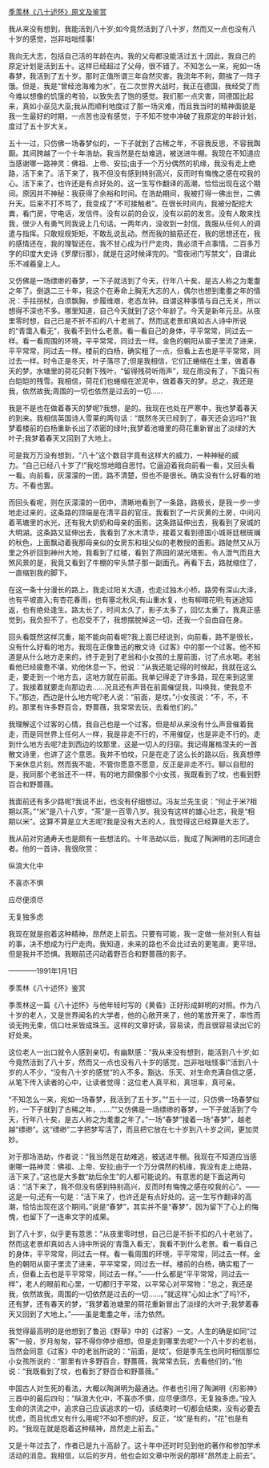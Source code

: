 [季羡林《八十述怀》原文及鉴赏](https://www.vrrw.net/wx/8800.html)

我从来没有想到，我能活到八十岁;如今竟然活到了八十岁，然而又一点也没有八十岁的感觉，岂非咄咄怪事!

我向无大志，包括自己活的年龄在内。我的父母都没能活过五十;因此，我自己的原定计划是活到五十。这样已经超过了父母，很不错了。不知怎么一来，宛如一场春梦，我活到了五十岁。那时正值所谓三年自然灾害。我流年不利，颇挨了一阵子饿。但是，我是“曾经沧海难为水”，在二次世界大战时，我正在德国，我经受了而今难以想像的饥饿的考验，以致失去了饱的感觉。我们那一点灾害，同德国比起来，真如小巫见大巫;我从而顺利地度过了那一场灾难，而且我当时的精神面貌是我一生最好的时期，一点苦也没有感觉，于不知不觉中冲破了我原定的年龄计划，度过了五十岁大关。

五十一过，只仿佛一场春梦似的，一下子就到了古稀之年，不容我反思，不容我踟蹰。其间跨越了一个十年浩劫。我当然是在劫难逃，被送进牛棚。我现在不知道应当感谢哪一路神灵：佛祖、上帝、安拉;由于一个万分偶然的机缘，我没有走上绝路，活下来了。活下来了，我不但没有感到特别高兴，反而时有悔愧之感在咬我的心。活下来了，也许还是有点好处的。这一生写作翻译的高潮，恰恰出现在这个期间。原因并不神秘：我获得了余裕和时间。在浩劫期间，我被打得一佛出世，二佛升天。后来不打不骂了，我变成了“不可接触者”。在很长时间内，我被分配挖大粪，看门房，守电话，发信件。没有以前的会议，没有以前的发言。没有人敢来找我，很少人有勇气同我说上几句话。一两年内，没收到一封信。我服从任何人的调遣与指挥。只敢规规矩矩，不敢乱说乱动。然而我的脑筋还在，我的思想还在，我的感情还在，我的理智还在。我不甘心成为行尸走肉，我必须干点事情。二百多万字的印度大史诗《罗摩衍那》，就是在这时候译完的。“雪夜闭门写禁文”，自谓此乐不减羲皇上人。



又仿佛是一场缥缈的春梦，一下子就活到了今天，行年八十矣，是古人称之为耄耋之年了。倒退二三十年，我这个在寿命上胸无大志的人，偶尔也想到耄耋之年的情况：手拄拐杖，白须飘胸，步履维艰，老态龙钟。自谓这种事情与自己无关，所以想得不深也不多。哪里知道，自己今天就到了这个年龄了。今天是新年元旦。从夜里零时想，自己已是不折不扣的八十老翁了。然而这老景却真如古人诗中所说的“青霭入看无”，我看不到什么老景。看一看自己的身体，平平常常，同过去一样。看一看周围的环境，平平常常，同过去一样。金色的朝阳从窗子里流了进来，平平常常，同过去一样。楼前的白杨，确实粗了一点，但看上去也是平平常常，同过去一样。时令正是冬天，叶子落尽了;但是我相信，它们正蜷缩在土里，做着春天的梦。水塘里的荷花只剩下残叶，“留得残荷听雨声”，现在雨没有了，下面只有白皑皑的残雪。我相信，荷花们也蜷缩在淤泥中，做着春天的梦。总之，我还是我，依然故我;周围的一切也依然是过去的一切……

我是不是也在做着春天的梦呢?我想，是的。我现在也处在严寒中，我也梦着春天的到来。我相信英国诗人雪莱的两句话：“既然冬天已经到了，春天还会远吗?”我梦着楼前的白杨重新长出了浓密的绿叶;我梦着池塘里的荷花重新冒出了淡绿的大叶子;我梦着春天又回到了大地上。

可是我万万没有想到，“八十”这个数目字竟有这样大的威力，一种神秘的威力。“自己已经八十岁了!”我吃惊地暗自思忖。它逼迫着我向前看一看，又回头看一看。向前看，灰濛濛的一团，路不清楚，但也不是很长。确实没有什么好看的地方。不看也罢。

而回头看呢，则在灰濛濛的一团中，清晰地看到了一条路，路极长，是我一步一步地走过来的，这条路的顶端是在清平县的官庄。我看到了一片灰黄的土房，中间闪着苇塘里的水光，还有我大奶奶和母亲的面影。这条路延伸出去，我看到了泉城的大明湖。这条路又延伸出去，我看到了水木清华，接着又看到德国小城哥廷根斑斓的秋色，上面飘动着我那母亲似的女房东和祖父似的老教授的面影。路陡然又从万里之外折回到神州大地，我看到了红楼，看到了燕园的湖光塔影。令人泄气而且大煞风景的是，我竟又看到了牛棚的牢头禁子那一副面孔。再看下去，路就缩住了，一直缩到我的脚下。

在这一条十分漫长的路上，我走过阳关大道，也走过独木小桥。路旁有深山大泽，也有平坡直入;有杏花春雨，也有塞北秋风;有山重水复，也有柳暗花明;有迷途知返，也有绝处逢生。路太长了，时间太久了，影子太多了，回忆太重了。我真正感觉到，我负担不了，也忍受不了，我想摆脱掉这一切，还我一个自由自在身。

回头看既然这样沉重，能不能向前看呢?我上面已经说到，向前看，路不是很长，没有什么好看的地方。我现在正像鲁迅的散文诗《过客》中的那一个过客。他不知道是从什么地方走来的，终于走到了老翁和小女孩的土屋前面，讨了点水喝。老翁看他已经疲惫不堪，劝他休息一下。他说：“从我还能记得的时候起，我就在这么走，要走到一个地方去，这地方就在前面。我单记得走了许多路，现在来到这里了。我接着就要走向那边去……况且还有声音在前面催促我，叫唤我，使我息不下。”那边，西边是什么地方呢?老人说：“前面，是坟。”小女孩说：“不，不，不的。那里有许多野百合，野蔷薇，我常常去玩，去看他们的。”

我理解这个过客的心情，我自己也是一个过客。但是却从来没有什么声音催着我走，而是同世界上任何人一样，我是非走不行的，不用催促，也是非走不行的。走到什么地方去呢?走到西边的坟那里，这是一切人的归宿。我记得屠格涅夫的一首散文诗里，也讲了这个意思。我并不怕坟，只是在走了这么长的路以后，我真想停下来休息片刻。然而我不能，不管你愿意不愿意，反正是非走不行。聊以自慰的是，我同那个老翁还不一样，有的地方颇像那个小女孩，我既看到了坟，也看到野百合和野蔷薇。

我面前还有多少路呢?我说不出，也没有仔细想过。冯友兰先生说：“何止于米?相期以茶。”“米”是八十八岁，“茶”是一百零八岁。我没有这样的雄心壮志，我是“相期以米”。这算不算是立大志呢?我是没有大志的人，我觉得这已经算是大志了。

我从前对穷通寿夭也是颇有一些想法的。十年浩劫以后，我成了陶渊明的志同道合者。他的一首诗，我很欣赏：

纵浪大化中

不喜亦不惧

应尽便须尽

无复独多虑

我现在就是抱着这种精神，昂然走上前去。只要有可能，我一定做一些对别人有益的事，决不想成为行尸走肉。我知道，未来的路也不会比过去的更笔直，更平坦。但是我并不恐惧。我眼前还闪动着野百合和野蔷薇的影子。

————1991年1月1日

季羡林《八十述怀》鉴赏

季羡林这一篇《八十述怀》与他年轻时写的《黄昏》正好形成鲜明的对照。作为八十岁的老人，又是世界闻名的大学者，他的心敞开来了，他的笔放开来了，率性而谈无拘无束，信口吐来皆成珠玉。这样的文章好读，容易读，而且很容易读出它的好处来。

这位老人一出口就令人感到亲切，有幽默感：“我从来没有想到，能活到八十岁;如今竟然活到了八十岁，然而又一点也没有八十岁的感觉，岂非咄咄怪事!”活到八十岁的人不少，“没有八十岁的感觉”的人不多。豁达、乐天、对生命充满自信之感，从笔下传入读者的心中，让读者觉得：这位老人真平和，真坦率，真可亲。

“不知怎么一来，宛如一场春梦，我活到了五十岁。”“五十一过，只仿佛一场春梦似的，一下子就到了古稀之年，……”“又仿佛是一场缥缈的春梦，一下子就活到了今天，行年八十矣，是古人称之为耄耋之年了。”一场“春梦”接着一场“春梦”，越老越“缥缈”。这“缥缈”二字把梦写活了，而且把它放在七十岁到八十岁之间，更加灵妙。

对于那场浩劫，作者说：“我当然是在劫难逃，被送进牛棚。我现在不知道应当感谢哪一路神灵：佛祖、上帝、安拉;由于一个万分偶然的机缘，我没有走上绝路，活下来了。”这也是大多数“劫后余生”的人都可能说的。有意思的是下面这两句话：“活下来了，我不但没有感到特别高兴，反而时有悔愧之感在咬我的心”。——这是一句;还有一句是：“活下来了，也许还是有点好处的。这一生写作翻译的高潮，恰恰出现在这个期间。”说是“春梦”，其实并不是“春梦”，因为留下了心上的悔愧，也留下了一连串文字的成果。

到了八十岁，似乎更有意思：“从夜里零时想，自己已是不折不扣的八十老翁了。然而这老景却真如古人诗中所说的‘青霭入看无’，我看不到什么老景。看一看自己的身体，平平常常，同过去一样。看一看周围的环境，平平常常，同过去一样。金色的朝阳从窗子里流了进来，平平常常，同过去一样。楼前的白杨，确实粗了一点，但看上去也是平平常常，同过去一样。”——什么都是“平平常常，同过去一样”，老人的眼前和心里，一切都归于平常，以平常心对平常物：“总之，我还是我，依然故我，周围的一切依然是过去的一切……。”就这样“心如止水”了吗?不，还有梦，还有春天的梦，“我梦着池塘里的荷花重新冒出了淡绿的大叶子;我梦着春天又回到了大地上。”——虽是耄耋之年，活力依然。

我觉得最高明的是他想到了鲁迅《野草》中的《过客》一文。人生的确是如同“过客”一般，岁月匆匆，容不得你停步细想。但是走到哪里去呢?一个八十岁的老翁，当然会同意《过客》中的老翁所说的：“前面，是坟”。但是季先生也同时相信那位小女孩所说的：“那里有许多野百合，野蔷薇，我常常去玩，去看他们的。”他说：“我既看到了坟，也看到了野百合和野蔷薇。”

中国古人对生死的看法，大概以陶渊明为最通达。作者也引用了陶渊明《形影神》三首中的最后四句：“纵浪大化中，不喜亦不惧，应尽便须尽，无复独多虑。”投入生命的洪流之中，追求自己应该追求的一切，该结束时一切都会结束，没有必要去忧虑，而且忧虑又有什么用呢?不如不想的好。反正，“坟”是有的，“花”也是有的。“我现在就是抱着这种精神，昂然走上前去。”

又是十年过去了，作者已是九十高龄了。这十年中还时时见到他的著作和参加学术活动的消息。我相信，以后的岁月，他也会如文章中所说的那样“昂然走上前去”。

